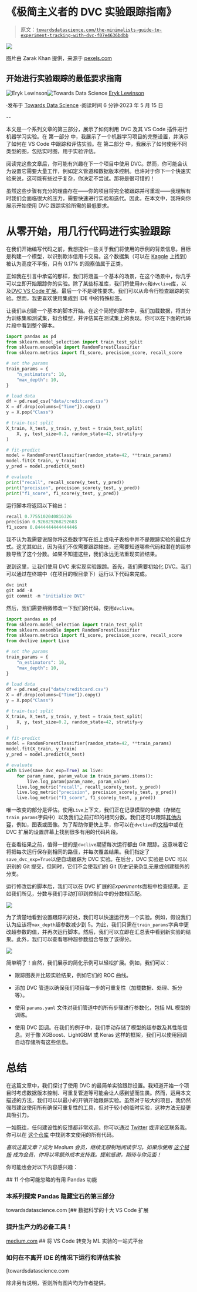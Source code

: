 # 《极简主义者的 DVC 实验跟踪指南》

> 原文：[`towardsdatascience.com/the-minimalists-guide-to-experiment-tracking-with-dvc-f07e4636bdbb`](https://towardsdatascience.com/the-minimalists-guide-to-experiment-tracking-with-dvc-f07e4636bdbb)

![](img/40caa436b9fce122c4b24ed80894039f.png)

图片由 Zarak Khan 提供，来源于 [pexels.com](https://www.pexels.com/photo/a-minimalist-workspace-4256211/)

## 开始进行实验跟踪的最低要求指南

[](https://eryk-lewinson.medium.com/?source=post_page-----f07e4636bdbb--------------------------------)![Eryk Lewinson](https://eryk-lewinson.medium.com/?source=post_page-----f07e4636bdbb--------------------------------)[](https://towardsdatascience.com/?source=post_page-----f07e4636bdbb--------------------------------)![Towards Data Science](https://towardsdatascience.com/?source=post_page-----f07e4636bdbb--------------------------------) [Eryk Lewinson](https://eryk-lewinson.medium.com/?source=post_page-----f07e4636bdbb--------------------------------)

·发布于 [Towards Data Science](https://towardsdatascience.com/?source=post_page-----f07e4636bdbb--------------------------------) ·阅读时间 6 分钟·2023 年 5 月 15 日

--

本文是一个系列文章的第三部分，展示了如何利用 DVC 及其 VS Code 插件进行机器学习实验。在 第一部分 中，我展示了一个机器学习项目的完整设置，并演示了如何在 VS Code 中跟踪和评估实验。在 第二部分 中，我展示了如何使用不同类型的图，包括实时图，用于实验评估。

阅读完这些文章后，你可能有兴趣在下一个项目中使用 DVC。然而，你可能会认为设置它需要大量工作，例如定义管道和数据版本控制。也许对于你下一个快速实验来说，这可能有些过于复杂，你决定不尝试。那将是很可惜的！

虽然这些步骤有充分的理由存在——你的项目将完全被跟踪并可重现——我理解有时我们会面临很大的压力，需要快速进行实验和迭代。因此，在本文中，我将向你展示开始使用 DVC 跟踪实验所需的最低要求。

# 从零开始，用几行代码进行实验跟踪

在我们开始编写代码之前，我想提供一些关于我们将使用的示例的背景信息。目标是构建一个模型，以识别欺诈信用卡交易。这个数据集（可以在 [Kaggle](https://www.kaggle.com/datasets/mlg-ulb/creditcardfraud) 上找到）被认为高度不平衡，只有 0.17% 的观察值属于正类。

正如我在引言中承诺的那样，我们将涵盖一个基本的场景，在这个场景中，你几乎可以立即开始跟踪你的实验。除了某些标准库，我们将使用`dvc`和`dvclive`库，以及[DVC VS Code 扩展](https://marketplace.visualstudio.com/items?itemName=Iterative.dvc)。最后一个不是硬性要求。我们可以从命令行检查跟踪的实验。然而，我更喜欢使用集成到 IDE 中的特殊标签。

让我们从创建一个基本的脚本开始。在这个简短的脚本中，我们加载数据，将其分为训练集和测试集，拟合模型，并评估其在测试集上的表现。你可以在下面的代码片段中看到整个脚本。

```py
import pandas as pd
from sklearn.model_selection import train_test_split
from sklearn.ensemble import RandomForestClassifier
from sklearn.metrics import f1_score, precision_score, recall_score

# set the params
train_params = {
    "n_estimators": 10,
    "max_depth": 10,
}

# load data
df = pd.read_csv("data/creditcard.csv")
X = df.drop(columns=["Time"]).copy()
y = X.pop("Class")

# train-test split
X_train, X_test, y_train, y_test = train_test_split(
    X, y, test_size=0.2, random_state=42, stratify=y
)

# fit-predict
model = RandomForestClassifier(random_state=42, **train_params)
model.fit(X_train, y_train)
y_pred = model.predict(X_test)

# evaluate
print("recall", recall_score(y_test, y_pred))
print("precision", precision_score(y_test, y_pred))
print("f1_score", f1_score(y_test, y_pred))
```

运行脚本将返回以下输出：

```py
recall 0.7755102040816326
precision 0.926829268292683
f1_score 0.8444444444444446
```

我不认为我需要说服你将这些数字写在纸上或电子表格中并不是跟踪实验的最佳方式。这尤其如此，因为我们不仅需要跟踪输出，还需要知道哪些代码和潜在的超参数导致了这个分数。如果不知道这些，我们永远无法重现实验结果。

说到这里，让我们使用 DVC 来实现实验跟踪。首先，我们需要初始化 DVC。我们可以通过在终端中（在项目的根目录下）运行以下代码来完成。

```py
dvc init
git add -A
git commit -m "initialize DVC"
```

然后，我们需要稍微修改一下我们的代码，使用`dvclive`。

```py
import pandas as pd
from sklearn.model_selection import train_test_split
from sklearn.ensemble import RandomForestClassifier
from sklearn.metrics import f1_score, precision_score, recall_score
from dvclive import Live

# set the params
train_params = {
    "n_estimators": 10,
    "max_depth": 10,
}

# load data
df = pd.read_csv("data/creditcard.csv")
X = df.drop(columns=["Time"]).copy()
y = X.pop("Class")

# train-test split
X_train, X_test, y_train, y_test = train_test_split(
    X, y, test_size=0.2, random_state=42, stratify=y
)

# fit-predict
model = RandomForestClassifier(random_state=42, **train_params)
model.fit(X_train, y_train)
y_pred = model.predict(X_test)

# evaluate
with Live(save_dvc_exp=True) as live:
    for param_name, param_value in train_params.items():
        live.log_param(param_name, param_value)
    live.log_metric("recall", recall_score(y_test, y_pred))
    live.log_metric("precision", precision_score(y_test, y_pred))
    live.log_metric("f1_score", f1_score(y_test, y_pred))
```

唯一改变的部分是评估。使用`Live`上下文，我们正在记录模型的参数（存储在`train_params`字典中）以及我们之前打印的相同分数。我们还可以跟踪[其他内容](https://dvc.org/doc/dvclive/how-it-works)，例如，图表或图像。为了帮助你更快上手，你可以在`dvclive`的[文档](https://dvc.org/doc/dvclive/live)中或在 DVC 扩展的设置屏幕上找到很多有用的代码片段。

在查看结果之前，值得一提的是`dvclive`期望每次运行都由 Git 跟踪。这意味着它将把每次运行保存到相同的路径，并每次覆盖结果。我们指定了`save_dvc_exp=True`以便自动跟踪为 DVC 实验。在后台，DVC 实验是 DVC 可以识别的 Git 提交，但同时，它们不会使我们的 Git 历史记录杂乱无章或创建额外的分支。

运行修改后的脚本后，我们可以在 DVC 扩展的*Experiments*面板中检查结果。正如我们所见，分数与我们手动打印到控制台中的分数相匹配。

![](img/8f7bc8a228daa2080b3b36615f44306d.png)

为了清楚地看到设置跟踪的好处，我们可以快速运行另一个实验。例如，假设我们认为应该将`max_depth`超参数减少到 5。为此，我们只需在`train_params`字典中更改超参数的值，并再次运行脚本。然后，我们可以立即在汇总表中看到新实验的结果。此外，我们可以查看哪种超参数组合导致了该得分。

![](img/18a3fad85e5ff978b53e3204205d021f.png)

简单明了！自然，我们展示的简化示例可以轻松扩展。例如，我们可以：

+   跟踪图表并比较实验结果，例如它们的 ROC 曲线。

+   添加 DVC 管道以确保我们项目每一步的可重复性（加载数据、处理、拆分等）。

+   使用 `params.yaml` 文件对我们管道中的所有步骤进行参数化，包括 ML 模型的训练。

+   使用 DVC 回调。在我们的例子中，我们手动存储了模型的超参数及其性能信息。对于像 XGBoost、LightGBM 或 Keras 这样的框架，我们可以使用回调自动存储所有这些信息。

# 总结

在这篇文章中，我们探讨了使用 DVC 的最简单实验跟踪设置。我知道开始一个项目时考虑数据版本控制、可重复管道等可能会让人感到望而生畏。然而，运用本文描述的方法，我们可以以最小的开销开始跟踪实验。虽然对于较大的项目，我仍然强烈建议使用所有确保可重复性的工具，但对于较小的临时实验，这种方法无疑更具吸引力。

一如既往，任何建设性的反馈都非常欢迎。你可以通过 [Twitter](https://twitter.com/erykml1) 或评论区联系我。你可以在 [这个仓库](https://github.com/erykml/dvc_minimalist) 中找到本文使用的所有代码。

*喜欢这篇文章？成为 Medium 会员，继续无限制地阅读学习。如果你使用* [*这个链接*](https://eryk-lewinson.medium.com/membership) *成为会员，你将以零额外成本支持我。提前感谢，期待与你见面！*

你可能也会对以下内容感兴趣：

[](/11-useful-pandas-functionalities-you-might-have-overlooked-ad080527c768?source=post_page-----f07e4636bdbb--------------------------------) ## 11 个你可能忽略的有用 Pandas 功能

### 本系列探索 Pandas 隐藏宝石的第三部分

towardsdatascience.com [](https://medium.com/geekculture/top-10-vs-code-extensions-for-data-science-ce3e24e24347?source=post_page-----f07e4636bdbb--------------------------------) [## 数据科学的十大 VS Code 扩展

### 提升生产力的必备工具！

[medium.com](https://medium.com/geekculture/top-10-vs-code-extensions-for-data-science-ce3e24e24347?source=post_page-----f07e4636bdbb--------------------------------) [](/turn-vs-code-into-a-one-stop-shop-for-ml-experiments-49c97c47db27?source=post_page-----f07e4636bdbb--------------------------------) ## 将 VS Code 转变为 ML 实验的一站式平台

### 如何在不离开 IDE 的情况下运行和评估实验

[towardsdatascience.com

除非另有说明，否则所有图片均为作者提供。
